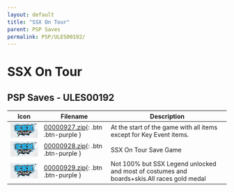 ```yaml
---
layout: default
title: "SSX On Tour"
parent: PSP Saves
permalink: PSP/ULES00192/
---
```

# SSX On Tour

## PSP Saves - ULES00192

| Icon | Filename | Description |
|------|----------|-------------|
| ![SSX On Tour](ICON0.PNG) | [00000927.zip](00000927.zip){: .btn .btn-purple } | At the start of the game with all items except for Key Event items. |
| ![SSX On Tour](ICON0.PNG) | [00000928.zip](00000928.zip){: .btn .btn-purple } | SSX On Tour Save Game |
| ![SSX On Tour](ICON0.PNG) | [00000929.zip](00000929.zip){: .btn .btn-purple } | Not 100% but SSX Legend unlocked and most of costumes and boards+skis.All races gold medal |
